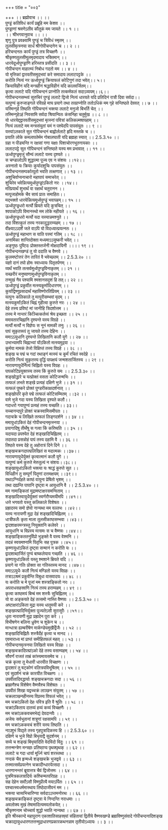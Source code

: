 +++
title = "००३"

+++
।। ब्रह्मोवाच ।। ।।  
पुण्ड्रं कतिविधं कार्यं प्रब्रूहि मम केशव ।।  
पुण्ड्राणां श्रवणेऽतीव कौतुकं मम जायते ।। १ ।।  
।। श्रीभगवानुवाच ।। ।।  
शृणु पुत्र प्रवक्ष्यामि पुण्ड्रं च त्रिविधं स्मृतम् ।।  
तुलसीमृत्स्नया सार्धं श्रीगोपीचन्दनेन च ।। २ ।।  
हरिचन्दनतः कार्यं पुण्ड्रं तत्र विचक्षणैः ।।  
श्रीकृष्णतुलसीमूलमृदमादाय भक्तिमान् ।।  
धारयेदूर्ध्वपुण्ड्राणि हरिस्तत्र प्रसीदति ।। ३ ।।  
गोपीचन्दन माहात्म्यं निबोध गदतो मम ।। ४ ।।  
यो मृत्तिकां द्वारवतीसमुद्भवां करे समादाय ललाटपट्टके ।।  
करोति नित्यं नर ऊर्ध्वपुण्ड्रं क्रियाफलं कोटिगुणं तदा भवेत्।। ५।।  
क्रियाविहीनं यदि मन्त्रहीनं श्रद्धाविहीनं यदि कालवर्जितम्।।  
कृत्वा ललाटे यदि गोपिचन्दनं प्राप्नोति तत्कर्मफलं सदाऽव्ययम्।।६।।  
गोपीचन्दनसम्भवं सुरुचिरं पुण्ड्रं ललाटे द्विजो नित्यं धारयते यदि प्रतिदिनं रात्रौ दिवा सर्वदा।।  
यत्पुण्यं कुरुजाङ्गले रविग्रहे माघ प्रयागे तथा तत्प्राप्नोति ततोऽधिकं मम गृहे सन्तिष्ठते देववत् ।। ७ ।।  
यस्मिन्गृहे तिष्ठति गोपिचन्दनं भक्त्या ललाटे मनुजो बिभर्ति चेत् ।।  
तस्मिन्गृहेऽहं निवसामि सर्वदा श्रियान्वितः कंसनिहा चतुर्मुख ।। ८ ।।  
यो धारयेद्द्द्वारवतीसमुद्भवां मृत्स्नां पवित्रां कलिकल्मषापहाम् ।।  
नित्यं ललाटे मम मन्त्रसंयुतां यमं न पश्येदपि पापसंयुतः ।। ९ ।।  
यस्यांऽतकाले सुत गोपिचन्दनं बाह्वोर्ललाटे हृदि मस्तके च ।।  
प्रयाति लोके कमलापतेर्मम गोबालघाती यदि ब्रह्महा स्यात् ।। 2.5.3.१० ।।  
ग्रहा न पीड्यन्ति न रक्षसां गणा यक्षाः पिशाचोरगभूतनायकाः ।।  
ललाटपट्टे सुत गोपिचन्दनं सन्तिष्ठते यस्य मम प्रभावात् ।। ११ ।।  
ऊर्ध्वपुण्ड्रमृजुं सौम्यं ललाटे यस्य दृश्यते ।।  
स चण्डालोऽपि शुद्धात्मा पूज्य एव न संशयः ।।१२।।  
अस्नातो यः क्रियाः कुर्यादशुचिः पापसंयुतः ।।  
गोपीचन्दनसम्पर्कात्पूतो भवति तत्क्षणात् ।। १३ ।।  
अशुचिर्वाप्यनाचारो महापापं समाचरेत् ।।  
शुचिरेव भवेन्नित्यमूर्ध्वपुण्ड्रांऽकितो नरः ।।१४।।  
मत्प्रियार्थं शुभार्थं वा रक्षार्थं चतुरानन ।।  
मत्पूजाहोमके चैव सायं प्रातः समाहितः।।  
मद्भक्तो धारयेन्नित्यमूर्ध्वपुण्ड्रं भवापहम्।। १५ ।।  
ऊर्ध्वपुण्ड्रधरो मर्त्यो म्रियते यदि कुत्रचित् ।।  
श्वपाकोऽपि विमानस्थो मम लोके महीयते ।। १६ ।।  
ऊर्ध्वपुण्ड्रधरो मर्त्यो यदा यस्यान्नमश्नुते ।।  
तदा विंशत्कुलं तस्य नरकादुद्धराम्यहम् ।। १७ ।।  
वीक्ष्याऽऽदर्शे जले वाऽपि यो विदध्यात्प्रयत्नतः ।।  
ऊर्ध्वपुण्ड्रं महाभाग स याति परमां गतिम् ।। १८ ।।  
अनामिका शान्तिदोक्ता मध्यमाऽऽयुष्करी भवेत् ।।  
अङ्गुष्ठः पुष्टिदः प्रोक्तस्तर्जनी मोक्षदायिनी ।।।। १९ ।।  
गोपीचन्दनखण्डं तु यो ददाति च वैष्णवे ।।  
कुलमष्टोत्तरं तेन तारितं वै भवेच्छतम् ।। 2.5.3.२० ।।  
यज्ञो दानं तपो होमः स्वाध्यायः पितृतर्पणम् ।।  
व्यर्थं भवति तत्सर्वमूर्ध्वपुण्ड्रविनाकृतम् ।। २१ ।।  
यच्छरीरं मनुष्याणामूर्ध्वपुण्ड्रविनाकृतम् ।।  
तन्मुखं नैव पश्यामि श्मशानसदृशं हि तत्।। २२ ।।  
ऊर्ध्वपुण्ड्रं प्रकुर्वीत मत्स्यकूर्मादिधारणम् ।।  
कुर्याद्विष्णुप्रसादार्थं महाविष्णोरतिप्रियम् ।। २३ ।।  
यत्पुनः कलिकाले तु मत्पुरीसम्भवां मृदम् ।।  
मत्स्यकूर्मांऽकितं चिह्नं गृहीत्वा कुरुते नरः ।। २४ ।।  
देहे तस्य प्रविष्टं मां जानीहि त्रिदशोत्तम ।।  
तस्य मे नान्तरं किञ्चित्कर्तव्यं श्रेय इच्छता ।। २५ ।।  
ममावतारचिह्नानि दृश्यन्ते यस्य विग्रहे ।।  
मर्त्यो मर्त्यो न विज्ञेयः स नूनं मामकी तनुः ।। २६ ।।  
पापं सुकृतरूपं तु जायते तस्य देहिनः ।।  
ममाऽऽयुधानि दृश्यन्ते लिखितानि कलौ युगे ।। २७ ।।  
उभाभ्यामपि चिह्नाभ्यां योंऽकितो मत्स्यमुद्रया ।।  
कूर्मया मामकं तेजो विक्षिप्तं तस्य विग्रहे ।। २८ ।।  
शङ्ख च पद्मं च गदां रथाङ्गं मत्स्यं च कूर्मं रचितं स्वदेहे ।।  
करोति नित्यं सुकृतस्य वृद्धिं पापक्षयं जन्मशतार्जितस्य ।। २९ ।।  
नारायणायुधैर्नित्यं चिह्नितो यस्य विग्रहः ।।  
पापकोटिप्रयुक्तस्य तस्य किं कुरुते यमः ।। 2.5.3.३० ।।  
शङ्खोद्धारे च यत्प्रोक्तं वसता कोटिजन्मभिः ।।  
तत्फलं लभते शङ्खे प्रत्यहं दक्षिणे भुजे ।। ३१ ।।  
यत्फलं पुष्करे प्रोक्तं पुण्डरीकाक्षदर्शनात् ।।  
शङ्खोपरि कृते पद्मे तत्फलं कोटिसम्मितम् ।।३२ ।।  
वामे भुजे गदा यस्य लिखिता दृश्यते कलौ।।  
गदाधरो गयापुण्यं प्रत्यहं तस्य यच्छति।। ३३।।  
यच्चानन्दपुरे प्रोक्तं चक्रस्वामिसमीपतः ।।  
गदाचक्रे च लिखिते तत्फलं लिङ्गदर्शने ।। ३४ ।।  
ममायुधांऽकितं देहं गोपीचन्दनमृत्स्नया ।।  
प्रयागादिषु तीर्थेषु स गत्वा किं करिष्यति ।। ३५ ।।  
यदायदा प्रपश्येत देहं शङ्खादिचिह्नितम् ।।  
तदातदा प्रसन्नोहं पापं तस्य दहामि वै ।। ३६ ।।  
तिष्ठते यस्य देहे तु अहोरात्रं दिने दिने ।।  
शङ्खचक्रगदापद्मलिखितं स मदात्मकः ।।३७।।  
नारायणायुधैर्युक्तं कृत्वात्मानं कलौ युगे ।।  
यत्पुण्यं कर्म कुरुते मेरुतुल्यं न संशयः।।३८।।  
शङ्खायुधांऽकितो भक्त्या यः श्राद्धं कुरुते सुत ।।  
विधिहीनं तु सम्पूर्णं पितॄणां दत्तमक्षयम् ।।३९।।  
यथाऽग्निर्दहते काष्ठं वायुना प्रेषितो भृशम् ।।  
तथा दह्यन्ति पापानि दृष्ट्वा म आयुधानि वै ।। 2.5.3.४० ।।  
मम नामाङ्कितां मुद्रामष्टाक्षरसमन्विताम् ।।  
शङ्खादिस्वायुधैर्युक्तां स्वर्णरौप्यमयीमपि ।।४१।।  
धत्ते भगवतो यस्तु कलिकाले विशेषतः ।।  
प्रह्रादस्य समो ज्ञेयो नान्यथा मम वल्लभः ।।४२।।  
यस्य नारायणी मुद्रा देहं शङ्खादिचिह्नितम् ।।  
धात्रीफलैः कृता माला तुलसीकाष्ठसम्भवा ।।४३।।  
द्वादशाक्षरमन्त्रस्तु नियुक्तानि कलेवरे ।।  
आयुधानि च विप्रस्य मत्समः स च वैष्णवः ।।४४।।  
शङ्खाङ्किततनुर्विप्रो भुङ्क्ते वै यस्य वेश्मनि ।।  
तदन्नं स्वयमश्नामि पितृभिः सह पुत्रक ।।४५।।  
कृष्णायुधांऽकितं दृष्ट्वा सन्मानं न करोति यः ।।  
द्वादशाब्दार्जितं पुण्यं बाष्कलेयाय गच्छति ।। ४६ ।।  
कृष्णायुधांऽकितो यस्तु श्मशाने म्रियते यदि ।।  
प्रयागे या गतिः प्रोक्ता सा गतिस्तस्य मानद ।।४७।।  
ममाऽऽयुधैः कलौ नित्यं मण्डितो यस्य विग्रहः ।।  
तत्राऽऽश्रमं प्रकुर्वन्ति विबुधा वासवादयः ।। ४८ ।।  
यः करोति च मे पूजां मम शस्त्राङ्कितो नरः ।।  
अपराधसहस्राणि नित्यं तस्य हराम्यहम् ।। ४९ ।।  
कृत्वा काष्ठमयं बिम्बं मम शस्त्रैः सुचिह्नितम् ।।  
यो वा अङ्कयते देहं तत्समो नास्ति वैष्णवः ।। 2.5.3.५० ।।  
अष्टाक्षरांऽकिता मुद्रा यस्य धातुमयी करे ।।  
शङ्खपद्मादिभिर्युक्ता पूज्यतेऽसौ सुरासुरैः ।।५१।।  
धृता नारायणी मुद्रा प्रह्रादेन पुरा करे ।।  
विभीषणेन बलिना ध्रुवेण च शुकेन च ।।  
मान्धात्रा ह्यम्बरीषेण मार्कण्डेयमुखैर्द्विजैः ।। ५२ ।।  
शङ्खादिचिह्नितैः शस्त्रैर्देहं कृत्वा च मानद ।।  
एवमाराध्य मां प्राप्तं समीहितफलं महत् ।। ५३ ।।  
गोपीचन्दनमृत्स्नया लिखितो यस्य विग्रहः ।।  
शङ्खचक्रादिपद्मांऽको देहे तस्य वसाम्यहम् ।। ५४ ।।  
सौवर्णं राजतं ताम्रं कांस्यमायसमेव च ।।  
चक्रं कृत्वा तु मेधावी धारयीत विचक्षणः ।।  
द्वादशारं तु षट्कोणं वलित्रयविभूषितम् ।। ५५ ।।  
एवं सुदर्शनं चक्रं कारयीत विचक्षणः ।।  
उपवीतादिवद्धार्याः शङ्खचक्रगदाः सदा ।। ५६ ।।  
ब्राह्मणैश्च विशेषेण वैष्णवैश्च विशेषतः ।।  
उपवीतं शिखा यद्वच्चक्रं लाञ्छन संयुतम् ।। ५७ ।।  
चक्रलाञ्छनहीनस्य विप्रस्य विफलं भवेत् ।।  
मम चक्रांऽकितो देहः पवित्र इति वै श्रुतिः ।। ५८ ।।  
चक्रांऽकिताय दातव्यं हव्यं कव्यं विचक्षणैः ।।  
मम चक्रांऽककवचमभेद्यं देवदानवैः ।।  
अजेयः सर्वभूतानां शत्रूणां रक्षसामपि ।। ५९ ।।  
मम चक्रांऽककवचं शरीरे यस्य तिष्ठति ।।  
नाऽशुभं विद्यते तस्य गृहपुत्रादिकस्य हि ।। 2.5.3.६० ।।  
दक्षिणे च भुजे विप्रो बिभृयाद्वै सुदर्शनम् ।।  
सव्ये च शङ्खं बिभृयादिति वेदविदो विदुः ।। ६१ ।।  
तत्तन्मन्त्रेण मन्त्रज्ञः प्रतिष्ठाप्य पृथक्पृथक् ।। ६२ ।।  
ललाटे च गदा धार्या मूर्ध्नि चापं शरस्तथा ।।  
नन्दकं चैव हृन्मध्ये शङ्खचक्रे भुजद्वये ।। ६३ ।।  
तस्मात्सर्वप्रयत्नेन चक्रादीन्धारयेत्सदा ।।  
धारणानन्तरं ब्रूयात्तत्र चैवं द्विजोत्तमः ।। ६४ ।।  
पुत्रमित्रकलत्रादिर्यः कश्चिन्मत्परिग्रहः ।।  
सह देहेन सर्वोऽसौ विष्णुप्रीत्यै मयाऽर्पितः ।। ६५ ।।  
पश्चात्स्वधर्ममास्थाय तिष्ठेदाजीवनं मम ।।  
भक्त्या चाव्यभिचारिण्या सर्वदाऽऽप्तमनोरथः ।। ६६ ।।  
शङ्खचक्राङ्कितं दृष्ट्वा ये निन्दन्ति नराधमाः ।।  
अवलोक्य मुखं तेषामादित्यमवलोकयेत् ।।  
श्रीकृष्णनाम चोच्चार्य शुद्धो भवति नान्यथा ।। ६७ ।।  
इति श्रीस्कान्दे महापुराण एकाशातिसाहस्र्यां संहितायां द्वितीये वैष्णवखण्डे ब्रह्मविष्णुसंवादे गोपीचन्दनादिशङ्ख चक्राद्यायुधधारणतत्तन्मुद्राधारणप्रकारकथनन्नाम तृतीयोऽध्यायः ।। ३ ।।